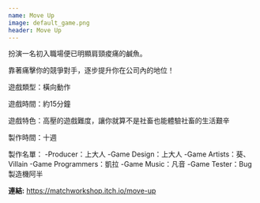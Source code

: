 ```yaml
---
name: Move Up
image: default_game.png
header: Move Up
---
```


扮演一名初入職場便已明顯肩頸痠痛的鹹魚。

靠著痛擊你的競爭對手，逐步提升你在公司內的地位！



遊戲類型：橫向動作

遊戲時間：約15分鐘

遊戲特色：高壓的遊戲難度，讓你就算不是社畜也能體驗社畜的生活艱辛

製作時間：十週

製作名單：
-Producer：上大人
-Game Design：上大人
-Game Artists：葵、Villain
-Game Programmers：凱拉
-Game Music：凡音
-Game Tester：Bug製造機阿半

**連結:** https://matchworkshop.itch.io/move-up
